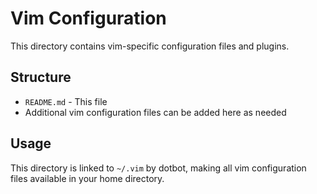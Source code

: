 # Vim Configuration

This directory contains vim-specific configuration files and plugins.

## Structure

- `README.md` - This file
- Additional vim configuration files can be added here as needed

## Usage

This directory is linked to `~/.vim` by dotbot, making all vim configuration files available in your home directory. 